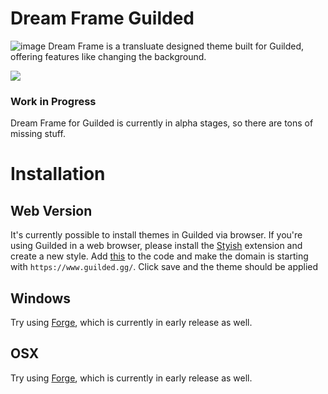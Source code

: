 # Dream Frame Guilded
![image](https://i.imgur.com/eJ5qXyQ.png)
Dream Frame is a transluate designed theme built for Guilded, offering features like changing the background.

[<img src="https://imgur.com/NTHkGpx.png">](https://www.guilded.gg/KorbsStudio)


### Work in Progress
Dream Frame for Guilded is currently in alpha stages, so there are tons of missing stuff.

# Installation
## Web Version
It's currently possible to install themes in Guilded via browser. If you're using Guilded in a web browser, please install the [Styish](https://chrome.google.com/webstore/detail/stylish-custom-themes-for/fjnbnpbmkenffdnngjfgmeleoegfcffe?hl=en) extension and create a new style. Add [this](https://raw.githubusercontent.com/dream-frame/Dream-Frame-Guilded/master/Download/DreamFrame.css) to the code and make the domain is starting with `https://www.guilded.gg/`. Click save and the theme should be applied
## Windows
Try using [Forge](https://github.com/ForgeMod/ForgeMod-Guilded), which is currently in early release as well.
## OSX
Try using [Forge](https://github.com/ForgeMod/ForgeMod-Guilded), which is currently in early release as well.
